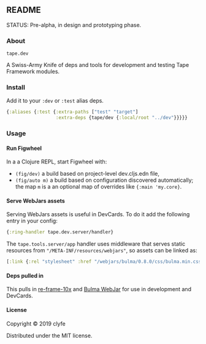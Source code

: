 ## README

STATUS: Pre-alpha, in design and prototyping phase.

### About

`tape.dev`

A Swiss-Army Knife of deps and tools for development and testing Tape Framework
modules.

### Install

Add it to your `:dev` or `:test` alias deps.

```clojure
{:aliases {:test {:extra-paths ["test" "target"]
                  :extra-deps {tape/dev {:local/root "../dev"}}}}}
```

### Usage

#### Run Figwheel

In a a Clojure REPL, start Figwheel with:
- `(fig/dev)` a build based on project-level dev.cljs.edn file,
- `(fig/auto m)` a build based on configuration discovered automatically;
  the map `m` is a an optional map of overrides like `{:main 'my.core}`.

#### Serve WebJars assets

Serving WebJars assets is useful in DevCards. To do it add the following entry
in your config:

```clojure
{:ring-handler tape.dev.server/handler}
```

The `tape.tools.server/app` handler uses middleware that serves static
resources from `"/META-INF/resources/webjars"`, so assets can be linked as:

```clojure
[:link {:rel "stylesheet" :href "/webjars/bulma/0.8.0/css/bulma.min.css"}]
```

#### Deps pulled in

This pulls in [re-frame-10x](https://github.com/day8/re-frame-10x) and
[Bulma WebJar](https://github.com/jgthms/bulma) for use in development and
DevCards.

#### License

Copyright © 2019 clyfe

Distributed under the MIT license.
